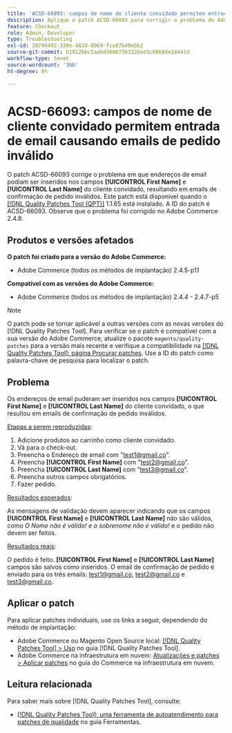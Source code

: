 ```yaml
---
title: 'ACSD-66093: campos de nome de cliente convidado permitem entrada de email causando emails de pedido inválido'
description: Aplique o patch ACSD-66093 para corrigir o problema do Adobe Commerce em que é possível inserir endereços de email nos campos de cliente convidado **[!UICONTROL First Name]** e **[!UICONTROL Last Name]** e enviar emails de confirmação de pedido inválidos.
feature: Checkout
role: Admin, Developer
type: Troubleshooting
exl-id: 30790492-330e-4810-8069-fce87b40ebb2
source-git-commit: b1912bbc5aabd36067563326ee5c6bb84e14441d
workflow-type: tm+mt
source-wordcount: '366'
ht-degree: 0%

---
```


# ACSD-66093: campos de nome de cliente convidado permitem entrada de email causando emails de pedido inválido

O patch ACSD-66093 corrige o problema em que endereços de email podiam ser inseridos nos campos **[!UICONTROL First Name]** e **[!UICONTROL Last Name]** do cliente convidado, resultando em emails de confirmação de pedido inválidos. Este patch está disponível quando o [[!DNL Quality Patches Tool (QPT)]](/help/tools/quality-patches-tool/quality-patches-tool-to-self-serve-quality-patches.md) 1.1.65 está instalado. A ID do patch é ACSD-66093. Observe que o problema foi corrigido no Adobe Commerce 2.4.8.

## Produtos e versões afetados

**O patch foi criado para a versão do Adobe Commerce:**

* Adobe Commerce (todos os métodos de implantação) 2.4.5-p11

**Compatível com as versões do Adobe Commerce:**

* Adobe Commerce (todos os métodos de implantação) 2.4.4 - 2.4.7-p5

>[!NOTE]
>
>O patch pode se tornar aplicável a outras versões com as novas versões do [!DNL Quality Patches Tool]. Para verificar se o patch é compatível com a sua versão do Adobe Commerce, atualize o pacote `magento/quality-patches` para a versão mais recente e verifique a compatibilidade na [[!DNL Quality Patches Tool]: página Procurar patches](https://experienceleague.adobe.com/tools/commerce-quality-patches/index.html?lang=pt-BR). Use a ID do patch como palavra-chave de pesquisa para localizar o patch.

## Problema

Os endereços de email puderam ser inseridos nos campos **[!UICONTROL First Name]** e **[!UICONTROL Last Name]** do cliente convidado, o que resultou em emails de confirmação de pedido inválidos.

<u>Etapas a serem reproduzidas</u>:

1. Adicione produtos ao carrinho como cliente convidado.
2. Vá para o check-out.
3. Preencha o Endereço de email com &quot;test1@gmail.co&quot;.
4. Preencha **[!UICONTROL First Name]** com &quot;<test2@gmail.co>&quot;.
5. Preencha **[!UICONTROL Last Name]** com &quot;<test3@gmail.co>&quot;.
6. Preencha outros campos obrigatórios.
7. Fazer pedido.

<u>Resultados esperados</u>:

As mensagens de validação devem aparecer indicando que os campos **[!UICONTROL First Name]** e **[!UICONTROL Last Name]** não são válidos, como *O Nome não é válido! e o sobrenome não é válido!* e o pedido não devem ser feitos.

<u>Resultados reais</u>:

O pedido é feito.
**[!UICONTROL First Name]** e **[!UICONTROL Last Name]** campos são salvos como inseridos.
O email de confirmação de pedido é enviado para os três emails: test1@gmail.co, test2@gmail.co e test3@gmail.co.

## Aplicar o patch

Para aplicar patches individuais, use os links a seguir, dependendo do método de implantação:

* Adobe Commerce ou Magento Open Source local: [[!DNL Quality Patches Tool] > Uso](/help/tools/quality-patches-tool/usage.md) no guia [!DNL Quality Patches Tool].
* Adobe Commerce na infraestrutura em nuvem: [Atualizações e patches > Aplicar patches](https://experienceleague.adobe.com/docs/commerce-cloud-service/user-guide/develop/upgrade/apply-patches.html?lang=pt-BR) no guia do Commerce na infraestrutura em nuvem.

## Leitura relacionada

Para saber mais sobre [!DNL Quality Patches Tool], consulte:

* [[!DNL Quality Patches Tool]: uma ferramenta de autoatendimento para patches de qualidade](/help/tools/quality-patches-tool/quality-patches-tool-to-self-serve-quality-patches.md) no guia Ferramentas.
